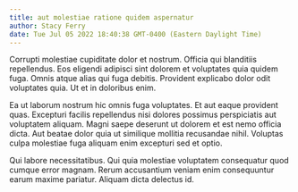 ```yaml
---
title: aut molestiae ratione quidem aspernatur
author: Stacy Ferry
date: Tue Jul 05 2022 18:40:38 GMT-0400 (Eastern Daylight Time)
---
```

Corrupti molestiae cupiditate dolor et nostrum. Officia qui blanditiis repellendus. Eos eligendi adipisci sint dolorem et voluptates quia quidem fuga. Omnis atque alias qui fuga debitis. Provident explicabo dolor odit voluptates quia. Ut et in doloribus enim.

 Ea ut laborum nostrum hic omnis fuga voluptates. Et aut eaque provident quas. Excepturi facilis repellendus nisi dolores possimus perspiciatis aut voluptatem aliquam. Magni saepe deserunt ut dolorem et est nemo officia dicta. Aut beatae dolor quia ut similique mollitia recusandae nihil. Voluptas culpa molestiae fuga aliquam enim excepturi sed et optio.

 Qui labore necessitatibus. Qui quia molestiae voluptatem consequatur quod cumque error magnam. Rerum accusantium veniam enim consequuntur earum maxime pariatur. Aliquam dicta delectus id.